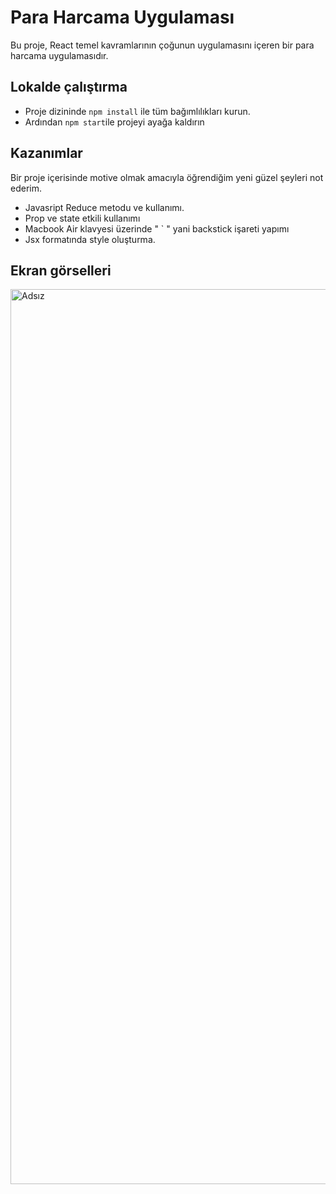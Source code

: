 # Para Harcama Uygulaması

Bu proje,  React temel kavramlarının çoğunun uygulamasını içeren bir para harcama uygulamasıdır.

## Lokalde çalıştırma

- Proje dizininde `npm install` ile tüm bağımlılıkları kurun.
- Ardından `npm start`ile projeyi ayağa kaldırın


## Kazanımlar 

Bir proje içerisinde motive olmak amacıyla öğrendiğim yeni güzel şeyleri not ederim.

- Javasript Reduce metodu ve kullanımı.
- Prop ve state etkili kullanımı
- Macbook Air klavyesi üzerinde " ` " yani backstick işareti yapımı
- Jsx formatında style oluşturma.



## Ekran görselleri


<img width="1432" alt="Adsız" src="https://user-images.githubusercontent.com/44698680/190877406-2ebca8a9-86bd-4c43-9311-fd2d7cb7e053.png">
